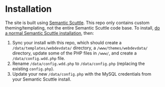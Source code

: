 # Installation

The site is built using [Semantic Scuttle](http://semanticscuttle.sourceforge.net/). This repo only contains custom theming/templating, not the entire Semantic Scuttle code base. To install, [do a normal Semantic Scuttle installation](http://semanticscuttle.sourceforge.net/docs/INSTALL.html), then:

1. Sync your install with this repo, which should create a `/data/templates/webdevdata/` directory, a `/www/themes/webdevdata/` directory, update some of the PHP files in `/www/`, and create a `/data/config.wdd.php` file.
2. Rename `/data/config.wdd.php` to `/data/config.php` (replacing the existing `config.php`).
3. Update your new `/data/config.php` with the MySQL credentials from your Semantic Scuttle install.